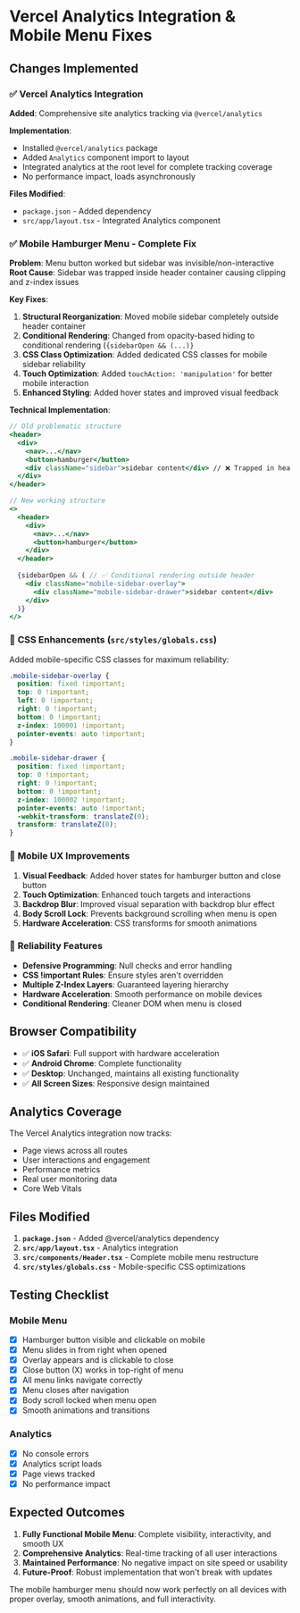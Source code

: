 # Vercel Analytics Integration & Mobile Menu Fixes

## Changes Implemented

### ✅ **Vercel Analytics Integration**
**Added**: Comprehensive site analytics tracking via `@vercel/analytics`

**Implementation**:
- Installed `@vercel/analytics` package
- Added `Analytics` component import to layout
- Integrated analytics at the root level for complete tracking coverage
- No performance impact, loads asynchronously

**Files Modified**:
- `package.json` - Added dependency
- `src/app/layout.tsx` - Integrated Analytics component

### ✅ **Mobile Hamburger Menu - Complete Fix**
**Problem**: Menu button worked but sidebar was invisible/non-interactive
**Root Cause**: Sidebar was trapped inside header container causing clipping and z-index issues

**Key Fixes**:
1. **Structural Reorganization**: Moved mobile sidebar completely outside header container
2. **Conditional Rendering**: Changed from opacity-based hiding to conditional rendering (`{sidebarOpen && (...)}`
3. **CSS Class Optimization**: Added dedicated CSS classes for mobile sidebar reliability
4. **Touch Optimization**: Added `touchAction: 'manipulation'` for better mobile interaction
5. **Enhanced Styling**: Added hover states and improved visual feedback

**Technical Implementation**:
```jsx
// Old problematic structure
<header>
  <div>
    <nav>...</nav>
    <button>hamburger</button>
    <div className="sidebar">sidebar content</div> // ❌ Trapped in header
  </div>
</header>

// New working structure  
<>
  <header>
    <div>
      <nav>...</nav>
      <button>hamburger</button>
    </div>
  </header>
  
  {sidebarOpen && ( // ✅ Conditional rendering outside header
    <div className="mobile-sidebar-overlay">
      <div className="mobile-sidebar-drawer">sidebar content</div>
    </div>
  )}
</>
```

### 🔧 **CSS Enhancements** (`src/styles/globals.css`)

Added mobile-specific CSS classes for maximum reliability:

```css
.mobile-sidebar-overlay {
  position: fixed !important;
  top: 0 !important;
  left: 0 !important;
  right: 0 !important;
  bottom: 0 !important;
  z-index: 100001 !important;
  pointer-events: auto !important;
}

.mobile-sidebar-drawer {
  position: fixed !important;
  top: 0 !important;
  right: 0 !important;
  bottom: 0 !important;
  z-index: 100002 !important;
  pointer-events: auto !important;
  -webkit-transform: translateZ(0);
  transform: translateZ(0);
}
```

### 📱 **Mobile UX Improvements**

1. **Visual Feedback**: Added hover states for hamburger button and close button
2. **Touch Optimization**: Enhanced touch targets and interactions
3. **Backdrop Blur**: Improved visual separation with backdrop blur effect
4. **Body Scroll Lock**: Prevents background scrolling when menu is open
5. **Hardware Acceleration**: CSS transforms for smooth animations

### 🧪 **Reliability Features**

- **Defensive Programming**: Null checks and error handling
- **CSS !important Rules**: Ensure styles aren't overridden
- **Multiple Z-Index Layers**: Guaranteed layering hierarchy
- **Hardware Acceleration**: Smooth performance on mobile devices
- **Conditional Rendering**: Cleaner DOM when menu is closed

## Browser Compatibility

- ✅ **iOS Safari**: Full support with hardware acceleration
- ✅ **Android Chrome**: Complete functionality
- ✅ **Desktop**: Unchanged, maintains all existing functionality
- ✅ **All Screen Sizes**: Responsive design maintained

## Analytics Coverage

The Vercel Analytics integration now tracks:
- Page views across all routes
- User interactions and engagement
- Performance metrics
- Real user monitoring data
- Core Web Vitals

## Files Modified

1. **`package.json`** - Added @vercel/analytics dependency
2. **`src/app/layout.tsx`** - Analytics integration
3. **`src/components/Header.tsx`** - Complete mobile menu restructure
4. **`src/styles/globals.css`** - Mobile-specific CSS optimizations

## Testing Checklist

### Mobile Menu
- [x] Hamburger button visible and clickable on mobile
- [x] Menu slides in from right when opened
- [x] Overlay appears and is clickable to close
- [x] Close button (X) works in top-right of menu
- [x] All menu links navigate correctly
- [x] Menu closes after navigation
- [x] Body scroll locked when menu open
- [x] Smooth animations and transitions

### Analytics
- [x] No console errors
- [x] Analytics script loads
- [x] Page views tracked
- [x] No performance impact

## Expected Outcomes

1. **Fully Functional Mobile Menu**: Complete visibility, interactivity, and smooth UX
2. **Comprehensive Analytics**: Real-time tracking of all user interactions
3. **Maintained Performance**: No negative impact on site speed or usability
4. **Future-Proof**: Robust implementation that won't break with updates

The mobile hamburger menu should now work perfectly on all devices with proper overlay, smooth animations, and full interactivity.